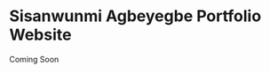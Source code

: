 # Sisanwunmi Agbeyegbe Portfolio Website

Coming Soon

<!-- ### Deployment

This section has moved here: [https://facebook.github.io/create-react-app/docs/deployment](https://facebook.github.io/create-react-app/docs/deployment) -->
